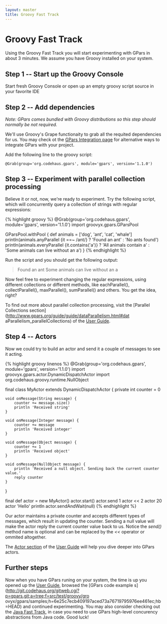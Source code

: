 ```yaml
---
layout: master
title: Groovy Fast Track
---
```


# Groovy Fast Track

Using the Groovy Fast Track you will start experimenting with GPars in about 3
minutes. We assume you have Groovy installed on your system.

## Step 1 -- Start up the Groovy Console

Start fresh Groovy Console or open up an empty groovy script source in your
favorite IDE

## Step 2 -- Add dependencies

_Note: GPars comes bundled with Groovy distributions so this step should
normally be not required._

We'll use Groovy's Grape functionaity to grab all the requited dependencies
for us. You may check ot the [GPars Integration page](Integration.html) for
alternative ways to integrate GPars with your project.

Add the following line to the groovy script:

    @Grab(group='org.codehaus.gpars', module='gpars', version='1.1.0')

## Step 3 -- Experiment with parallel collection processing

Believe it or not, now, we're ready to experiment. Try the following script,
which will concurrently query a collection of strings with regular
expressions:

{% highlight groovy %}
@Grab(group='org.codehaus.gpars', module='gpars', version='1.1.0')
import groovyx.gpars.GParsPool

GParsPool.withPool {
    def animals = ['dog', 'ant', 'cat', 'whale']
    println(animals.anyParallel {it ==~ /ant/} ? 'Found an ant' : 'No ants found')
    println(animals.everyParallel {it.contains('a')} ? 'All animals contain a' : 'Some animals can live without an a')
    }
{% endhighlight %}

Run the script and you should get the following output:

> Found an ant
> Some animals can live without an a

Now feel free to experiment changing the regular expressions, using different
collections or different methods, like eachParallel(), collectParallel(),
maxParallel(), sumParallel() and others. You get the idea, right?

To find out more about parallel collection processing, visit the [Parallel
Collections section](http://www.gpars.org/guide/guide/dataParallelism.html#dat
aParallelism_parallelCollections) of the [User
Guide](http://www.gpars.org/guide/).

## Step 4 -- Actors

Now we could try to build an actor and send it a couple of messages to see it
acting.

{% highlight groovy linenos %}
@Grab(group='org.codehaus.gpars', module='gpars', version='1.1.0')
import groovyx.gpars.actor.DynamicDispatchActor
import org.codehaus.groovy.runtime.NullObject

final class MyActor extends DynamicDispatchActor {
    private int counter = 0

    void onMessage(String message) {
        counter += message.size()
        println 'Received string'
    }

    void onMessage(Integer message) {
        counter += message
        println 'Received integer'
    }

    void onMessage(Object message) {
        counter += 1
        println 'Received object'
    }

    void onMessage(NullObject message) {
        println 'Received a null object. Sending back the current counter value.'
        reply counter
    }
}

final def actor = new MyActor()
actor.start()
actor.send 1
actor << 2
actor 20
actor 'Hello'
println actor.sendAndWait(null)
{% endhighlight %}

Our actor maintains a private counter and accepts different types of messages,
which result in updating the counter. Sending a null value will make the actor
reply the current counter value back to us. Notice the _send()_ method name is
optional and can be replaced by the _<<_ operator or ommited altogether.

The [Actor section](http://www.gpars.org/guide/guide/actors.html) of the [User
Guide](http://www.gpars.org/guide/) will help you dive deeper into GPars
actors.

## Further steps

Now when you have GPars runing on your system, the time is up you opened up
the [User Guide](http://www.gpars.org/guide/), browsed the [GPars code example
s](http://git.codehaus.org/gitweb.cgi?p=gpars.git;a=tree;f=src/test/groovy/gro
ovyx/gpars/samples;h=6e25c7ecb409197aced73a76719795976ee461ec;hb=HEAD) and
continued experimenting. You may also consider checking out the [Java Fast
Track](Java_Fast_Track.html), in case you need to use GPars high-level concurency
abstractions from Java code. Good luck!
